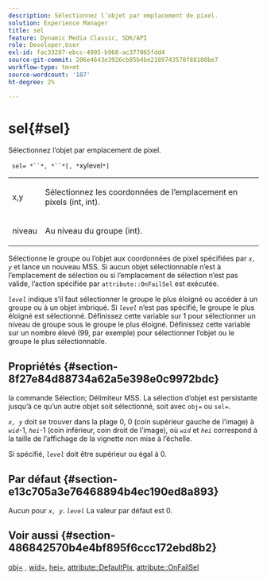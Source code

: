 ```yaml
---
description: Sélectionnez l’objet par emplacement de pixel.
solution: Experience Manager
title: sel
feature: Dynamic Media Classic, SDK/API
role: Developer,User
exl-id: fac33287-ebcc-4995-b968-ac377065fdd4
source-git-commit: 206e4643e3926cb85b4be2189743578f88180be7
workflow-type: tm+mt
source-wordcount: '187'
ht-degree: 2%

---
```


# sel{#sel}

Sélectionnez l’objet par emplacement de pixel.

` sel= *``*, *``*[, *`xylevel`*]`

<table id="simpletable_247FF35D791C43D3AB433B8CF49F8C91"> 
 <tr class="strow"> 
  <td class="stentry"> <p> <span class="varname"> x,y  </span> </p> </td> 
  <td class="stentry"> <p>Sélectionnez les coordonnées de l’emplacement en pixels (int, int). </p> </td> 
 </tr> 
 <tr class="strow"> 
  <td class="stentry"> <p> <span class="varname"> niveau </span> </p> </td> 
  <td class="stentry"> <p>Au niveau du groupe (int). </p> </td> 
 </tr> 
</table>

Sélectionne le groupe ou l’objet aux coordonnées de pixel spécifiées par *`x, y`* et lance un nouveau MSS. Si aucun objet sélectionnable n’est à l’emplacement de sélection ou si l’emplacement de sélection n’est pas valide, l’action spécifiée par `attribute::OnFailSel` est exécutée.

*`level`* indique s’il faut sélectionner le groupe le plus éloigné ou accéder à un groupe ou à un objet imbriqué. Si *`level`* n’est pas spécifié, le groupe le plus éloigné est sélectionné. Définissez cette variable sur 1 pour sélectionner un niveau de groupe sous le groupe le plus éloigné. Définissez cette variable sur un nombre élevé (99, par exemple) pour sélectionner l’objet ou le groupe le plus sélectionnable.

## Propriétés {#section-8f27e84d88734a62a5e398e0c9972bdc}

la commande Sélection; Délimiteur MSS. La sélection d’objet est persistante jusqu’à ce qu’un autre objet soit sélectionné, soit avec `obj=` ou `sel=`.

*`x, y`* doit se trouver dans la plage 0, 0 (coin supérieur gauche de l’image) à  *`wid`*-1,  *`hei`*-1 (coin inférieur, coin droit de l’image), où  *`wid`* et  *`hei`* correspond à la taille de l’affichage de la vignette non mise à l’échelle.

Si spécifié, *`level`* doit être supérieur ou égal à 0.

## Par défaut {#section-e13c705a3e76468894b4ec190ed8a893}

Aucun pour *`x, y`*. *`level`* La valeur par défaut est 0.

## Voir aussi {#section-486842570b4e4bf895f6ccc172ebd8b2}

[obj=](../../../../../ir-api/http-protocol/image-rendering-api-ref/c-ir-http-protocol-ref/c-ir-http-protocol-command-reference/r-ir-obj.md#reference-31e7dac7931b4e0eb3c7589f120a1e6a) ,  [wid=](../../../../../ir-api/http-protocol/image-rendering-api-ref/c-ir-http-protocol-ref/c-ir-http-protocol-command-reference/r-ir-wid.md#reference-b7e691b0624941168c94b2749ae233ec),  [hei=](../../../../../ir-api/http-protocol/image-rendering-api-ref/c-ir-http-protocol-ref/c-ir-http-protocol-command-reference/r-ir-hei.md#reference-1c08f60365a94417a39867c09cac5478),  [attribute::DefaultPix](../../../../../ir-api/material-cat/image-rendering-api-ref/c-ir-material-catalog/c-ir-attributes-reference/r-ir-defaultpix.md#reference-102c98f9b5d24d2aaaeb756653fb0e6f),  [attribute::OnFailSel](../../../../../ir-api/material-cat/image-rendering-api-ref/c-ir-material-catalog/c-ir-attributes-reference/r-ir-onfailsel.md#reference-f95e4a4a3c02412b87a2b0acca8a5513)
